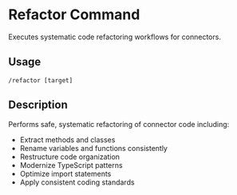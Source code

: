 # Refactor Command

Executes systematic code refactoring workflows for connectors.

## Usage
`/refactor [target]`

## Description
Performs safe, systematic refactoring of connector code including:
- Extract methods and classes
- Rename variables and functions consistently
- Restructure code organization
- Modernize TypeScript patterns
- Optimize import statements
- Apply consistent coding standards
